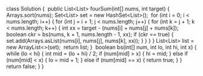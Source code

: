 class Solution {
​
public List<List<Integer>> fourSum(int[] nums, int target) {
Arrays.sort(nums);
Set<List<Integer>> set = new HashSet<List<Integer>>();
​
for (int i = 0; i < nums.length; i++) {
for (int j = i + 1; j < nums.length; j++) {
for (int k = j + 1; k < nums.length; k++) {
int xx = target - (nums[i] + nums[j] + nums[k]);
boolean ckr = bs(nums, k + 1, nums.length - 1, xx);
if (ckr == true) {
set.add(Arrays.asList(nums[i], nums[j], nums[k], xx));
}
}
}
}
List<List<Integer>> list = new ArrayList<>(set);
​
return list;
}
​
boolean bs(int[] num, int lo, int hi, int x) {
while (lo < hi) {
int mid = (lo + hi) / 2;
if (num[mid] > x) {
hi = mid;
} else if (num[mid] < x) {
lo = mid + 1;
} else if (num[mid] == x) {
return true;
}
}
return false;
}
}
​
